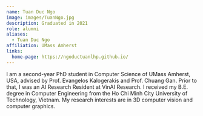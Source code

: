```yaml
---
name: Tuan Duc Ngo
image: images/TuanNgo.jpg
description: Graduated in 2021
role: alumni
aliases:
  - Tuan Duc Ngo
affiliation: UMass Amherst
links:
  home-page: https://ngoductuanlhp.github.io/
---
```


I am a second-year PhD student in Computer Science of UMass Amherst, USA, advised by Prof. Evangelos Kalogerakis and Prof. Chuang Gan. Prior to that, I was an AI Research Resident at VinAI Research. I received my B.E. degree in Computer Engineering from the Ho Chi Minh City University of Technology, Vietnam. My research interests are in 3D computer vision and computer graphics.
